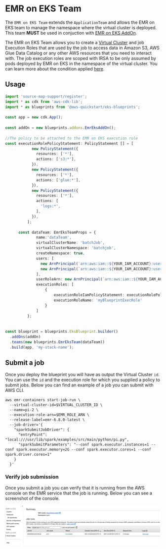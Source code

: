 # EMR on EKS Team

The `EMR on EKS Team` extends the `ApplicationTeam` and allows the EMR on EKS team to manage the namespace where the virtual cluster is deployed. This team **MUST** be used in conjuction with [EMR on EKS AddOn](../addons/emr-eks.md).

The EMR on EKS Team allows you to create a [Virtual Cluster](https://docs.aws.amazon.com/emr/latest/EMR-on-EKS-DevelopmentGuide/virtual-cluster.html) and job Execution Roles that are used by the job to access data in Amazon S3, AWS Glue Data Catalog or any other AWS resources that you need to interact with. The job execution roles are scoped with IRSA to be only assumed by pods deployed by EMR on EKS in the namespace of the virtual cluster. You can learn more about the condition applied [here](https://docs.aws.amazon.com/emr/latest/EMR-on-EKS-DevelopmentGuide/iam-execution-role.html). 


## Usage

```typescript
import 'source-map-support/register';
import * as cdk from 'aws-cdk-lib';
import * as blueprints from '@aws-quickstart/eks-blueprints';

const app = new cdk.App();

const addOn = new blueprints.addons.EmrEksAddOn();

//The policy to be attached to the EMR on EKS execution role 
const executionRolePolicyStatement: PolicyStatement [] = [
            new PolicyStatement({
              resources: ['*'],
              actions: ['s3:*'],
            }),
            new PolicyStatement({
              resources: ['*'],   
              actions: ['glue:*'],
            }),
            new PolicyStatement({
              resources: ['*'],
              actions: [
                'logs:*',
              ],
            }),
          ];
      
      const dataTeam: EmrEksTeamProps = {
              name:'dataTeam',
              virtualClusterName: 'batchJob',
              virtualClusterNamespace: 'batchjob',
              createNamespace: true,
              users: [
                new ArnPrincipal(`arn:aws:iam::${YOUR_IAM_ACCOUNT}:user/user1`),
                new ArnPrincipal(`arn:aws:iam::${YOUR_IAM_ACCOUNT}:user/user2`)
              ],
              userRoleArn: new ArnPrincipal(`arn:aws:iam::${YOUR_IAM_ACCOUNT}:role/role1`),
              executionRoles: [
                  {
                      executionRoleIamPolicyStatement: executionRolePolicyStatement,
                      executionRoleName: 'myBlueprintExecRole'
                  }
              ]
          };


const blueprint = blueprints.EksBlueprint.builder()
  .addOns(addOn)
  .teams(new blueprints.EmrEksTeam(dataTeam))
  .build(app, 'my-stack-name');
```


## Submit a job

Once you deploy the blueprint you will have as output the Virtual Cluster `id`. You can use the `id` and the execution role for which you supplied a policy to submit jobs. Below you can find an example of a job you can submit with AWS CLI.

```
aws emr-containers start-job-run \
  --virtual-cluster-id=$VIRTUAL_CLUSTER_ID \
  --name=pi-2 \
  --execution-role-arn=$EMR_ROLE_ARN \
  --release-label=emr-6.8.0-latest \
  --job-driver='{
    "sparkSubmitJobDriver": {
      "entryPoint": "local:///usr/lib/spark/examples/src/main/python/pi.py",
      "sparkSubmitParameters": "--conf spark.executor.instances=1 --conf spark.executor.memory=2G --conf spark.executor.cores=1 --conf spark.driver.cores=1"
    }
  }'

```

### Verify job submission

Once you submit a job you can verify that it is running from the AWS console on the EMR service that the job is running. Below you can see a screenshot of the console.

![EMR on EKS job submitted](./../assets/images/emr-eks.png)